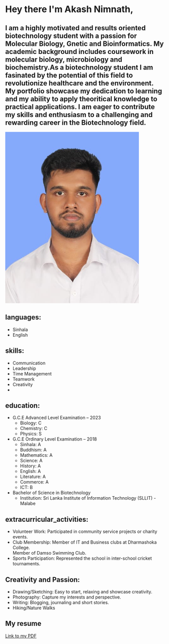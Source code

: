# Hey there I'm Akash Nimnath,
## I am a highly motivated and results oriented biotechnology student with a passion for Molecular Biology, Gnetic and Bioinformatics. My academic background includes coursework in molecular biology, microbiology and biochemistry.As a biotechnology student I am fasinated by the potential of this field to revolutionize healthcare and the environment. My portfolio showcase my dedication to learning and my ability to apply theoritical knowledge to practical applications. I am eager to contribute my skills and enthusiasm to a challenging and rewarding career in the Biotechnology field. 

![image alt](https://github.com/akashnimnath/Akash-Nimnath.github.io/blob/b6abe7eb740b4778e122f4982dfcef94b1166b3c/25ccb687-b292-491e-abed-ac5ceb52ce7d.jpg)

## languages:
  - Sinhala
  - English

## skills:
  - Communication
  - Leadership
  - Time Management
  - Teamwork
  - Creativity
  - 
## education:
  - G.C.E Advanced Level Examination – 2023
    - Biology: C
    - Chemistry: C
    - Physics: S
  - G.C.E Ordinary Level Examination – 2018
    - Sinhala: A
    - Buddhism: A
    - Mathematics: A
    - Science: A
    - History: A
    - English: A
    - Literature: A
    - Commerce: A
    - ICT: B
  - Bachelor of Science in Biotechnology
    - Institution: Sri Lanka Institute of Information Technology (SLLIT) - Malabe

## extracurricular_activities:
  - Volunteer Work: Participated in community service projects or charity events.
  - Club Membership: Member of IT and Business clubs at Dharmashoka College.<br>
                     Member of Damso Swimming Club.
  - Sports Participation: Represented the school in inter-school cricket tournaments.

## Creativity and Passion:
  - Drawing/Sketching: Easy to start, relaxing and showcase creativity.
  - Photography: Capture my interests and perspective.
  - Writing: Blogging, journaling and short stories.
  - Hiking/Nature Walks

## My resume
[Link to my PDF](https://github.com/akashnimnath/Akash-Nimnath.github.io/blob/2293ef411c6f4d850e844058dff4c9185bc696f0/Assignment%2001_HS24103998%20.pdf)


